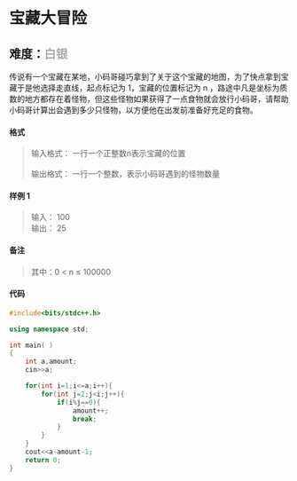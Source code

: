 # <font face ="黑体">宝藏大冒险</font>
## 难度：<font face ="黑体" font color="#A9A9A9">白银</font>

传说有一个宝藏在某地，小码哥碰巧拿到了关于这个宝藏的地图，为了快点拿到宝藏于是他选择走直线，起点标记为 1，宝藏的位置标记为 n ，路途中凡是坐标为质数的地方都存在着怪物，但这些怪物如果获得了一点食物就会放行小码哥，请帮助小码哥计算出会遇到多少只怪物，以方便他在出发前准备好充足的食物。

#### 格式
>输入格式：
一行一个正整数n表示宝藏的位置<br>
<br>输出格式：
一行一个整数，表示小码哥遇到的怪物数量

#### 样例 1
>输入：
100<br>
输出：
25

#### 备注
>其中：0 < n ≤ 100000

#### 代码
```C++
#include<bits/stdc++.h> 

using namespace std;

int main( )
{
    int a,amount;
    cin>>a;

    for(int i=1;i<=a;i++){
        for(int j=2;j<i;j++){
            if(i%j==0){
                amount++;
                break;
            }
        }
    }
    cout<<a-amount-1;
    return 0;
}
```